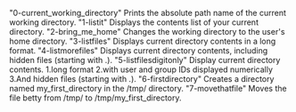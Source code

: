 "0-current_working_directory" Prints the absolute path name of the current working directory.
"1-listit"                    Displays the contents list of your current directory.
"2-bring_me_home"             Changes the working directory to the user's home directory.
"3-listfiles"                 Displays current directory contents in a long format.
"4-listmorefiles"             Displays current directory contents, including hidden files (starting with .).
"5-listfilesdigitonly"        Display current directory contents. 1.long format 2.with user and group IDs displayed numerically 3.And hidden files (starting with .).
"6-firstdirectory"            Creates a directory named my_first_directory in the /tmp/ directory.
"7-movethatfile"              Moves the file betty from /tmp/ to /tmp/my_first_directory.

